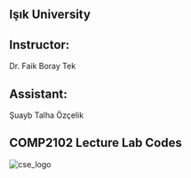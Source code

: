 ## Işık University
## Instructor: 
Dr. Faik Boray Tek 
## Assistant: 
Şuayb Talha Özçelik
## COMP2102 Lecture Lab Codes
![cse_logo](https://user-images.githubusercontent.com/43879036/95683231-91245280-0bf2-11eb-8912-b6f50cb525f5.png)
